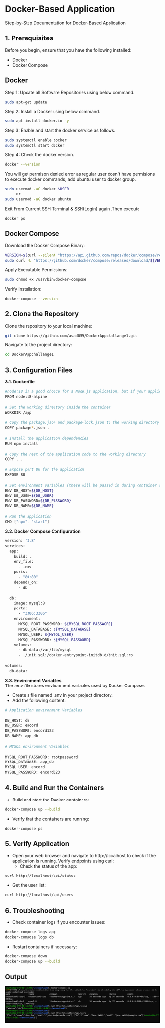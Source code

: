
# Docker-Based Application

Step-by-Step Documentation for Docker-Based Application



## 1. Prerequisites

Before you begin, ensure that you have the following installed:

 - Docker
 - Docker Compose



## Docker 
Step 1: Update all Software Repositories using below command.

```bash
sudo apt-get update

```

Step 2: Install a Docker using below command.

```bash
sudo apt install docker.io -y

```
Step 3: Enable and start the docker service as follows.

```bash
sudo systemctl enable docker
sudo systemctl start docker

```

Step 4: Check the  docker version.

```bash
docker --version

```

You will get permison denied error as regular user dosn't have permisions to execute docker commands, add ubuntu user to docker group.

```bash
sudo usermod -aG docker $USER
     or 
sudo usermod -aG docker ubuntu

```
Exit From Current SSH Terminal & SSH(Login) again .Then execute

```bash
docker ps

```

## Docker Compose

Download the Docker Compose Binary:

```bash
VERSION=$(curl --silent "https://api.github.com/repos/docker/compose/releases/latest" | grep -oP '"tag_name": "\K(.*)(?=")')
sudo curl -L "https://github.com/docker/compose/releases/download/${VERSION}/docker-compose-$(uname -s)-$(uname -m)" -o /usr/bin/docker-compose

```

Apply Executable Permissions:
```bash
sudo chmod +x /usr/bin/docker-compose

```

Verify Installation:
```bash
docker-compose --version


```

## 2. Clone the Repository

Clone the repository to your local machine:

```bash
git clone https://github.com/asad059/DockerAppchallange1.git

```

Navigate to the project directory:
```bash
cd DockerAppchallange1

```
## 3. Configuration Files
**3.1. Dockerfile**
```bash
#node:18 is a good choice for a Node.js application, but if your application can work with a slimmer image like node:18-alpine, consider using it to reduce the image size
FROM node:18-alpine

# Set the working directory inside the container
WORKDIR /app

# Copy the package.json and package-lock.json to the working directory
COPY package*.json .

# Install the application dependencies
RUN npm install

# Copy the rest of the application code to the working directory
COPY . .

# Expose port 80 for the application
EXPOSE 80

# Set environment variables (these will be passed in during container run)
ENV DB_HOST=${DB_HOST}
ENV DB_USER=${DB_USER}
ENV DB_PASSWORD=${DB_PASSWORD}
ENV DB_NAME=${DB_NAME}

# Run the application
CMD ["npm", "start"]

```

**3.2. Docker Compose Configuration**
```bash
version: '3.8'
services:
  app:
    build: .
    env_file:
      - .env
    ports:
      - "80:80"
    depends_on:
      - db

  db:
    image: mysql:8
    ports:
      - "3306:3306"
    environment:
      MYSQL_ROOT_PASSWORD: ${MYSQL_ROOT_PASSWORD}
      MYSQL_DATABASE: ${MYSQL_DATABASE}
      MYSQL_USER: ${MYSQL_USER}
      MYSQL_PASSWORD: ${MYSQL_PASSWORD}
    volumes:
      - db-data:/var/lib/mysql
      - ./init.sql:/docker-entrypoint-initdb.d/init.sql:ro

volumes:
  db-data:
```
**3.3. Environment Variables**  
The .env file stores environment variables used by Docker Compose.  
* Create a file named .env in your project directory.  
* Add the following content:
```bash
# Application environment Variables

DB_HOST: db
DB_USER: encord
DB_PASSWORD: encord123
DB_NAME: app_db

# MYSQL environment Variables

MYSQL_ROOT_PASSWORD: rootpassword
MYSQL_DATABASE: app_db
MYSQL_USER: encord
MYSQL_PASSWORD: encord123
```
## 4. Build and Run the Containers
* Build and start the Docker containers:
```bash
docker-compose up --build
```
* Verify that the containers are running:
```bash
docker-compose ps
```
## 5. Verify Application

* Open your web browser and navigate to http://localhost to check if the application is running.
 Verify endpoints using curl:
  * Check the status of the app:
```bash
curl http://localhost/api/status

```
* Get the user list:
```bash
curl http://localhost/api/users
```
## 6. Troubleshooting
* Check container logs if you encounter issues:
```bash
docker-compose logs app
docker-compose logs db

```
* Restart containers if necessary:
```bash
docker-compose down
docker-compose up --build

```

## Output

![Screenshot of the app](./output.png)
